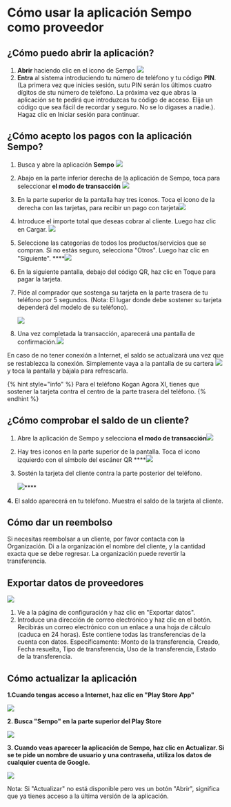 # Cómo usar la aplicación Sempo como proveedor

## ¿Cómo puedo abrir la aplicación? 

1. **Abrir** haciendo clic en el icono de Sempo ![](../../.gitbook/assets/screen-shot-2020-09-10-at-4.37.24-pm.png) 
2. **Entra** al sistema introduciendo tu número de teléfono y tu código **PIN**. \(La primera vez que inicies sesión, sutu PIN serán los últimos cuatro dígitos de stu número de teléfono. La próxima vez que abras la aplicación se te pedirá que introduzcas tu código de acceso. Elija un código que sea fácil de recordar y seguro. No se lo digases a nadie.\). Hagaz clic en Iniciar sesión para continuar.

## ¿Cómo acepto los pagos con la aplicación Sempo?

1. Busca y abre la aplicación **Sempo** ![](../../.gitbook/assets/screen-shot-2020-09-10-at-4.37.24-pm.png) 
2. Abajo en la parte inferior derecha de la aplicación de Sempo, toca para seleccionar **el modo de transacción** ![](../../.gitbook/assets/1awqxppuohxec1qye0-c16alhcxvsdepdrnekeugjgq.png) 
3. En la parte superior de la pantalla hay tres iconos. Toca el icono de la derecha con las tarjetas, para recibir un pago con tarjeta![](../../.gitbook/assets/screen-shot-2020-09-10-at-4.37.16-pm.png) 
4. Introduce el importe total que deseas cobrar al cliente. Luego haz clic en Cargar. ![](../../.gitbook/assets/charge.png) 
5. Seleccione las categorías de todos los productos/servicios que se compran. Si no estás seguro, selecciona "Otros". Luego haz clic en "Siguiente".  ****![](../../.gitbook/assets/categories.png) 
6. En la siguiente pantalla, debajo del código QR, haz clic en Toque para pagar la tarjeta.

7. Pide al comprador que sostenga su tarjeta en la parte trasera de tu teléfono por 5 segundos. \(Nota: El lugar donde debe sostener su tarjeta dependerá del modelo de su teléfono\). 

   ![](../../.gitbook/assets/tap-card.png)  
 

8. Una vez completada la transacción, aparecerá una pantalla de confirmación.![](../../.gitbook/assets/confirmation.png) 

En caso de no tener conexión a Internet, el saldo se actualizará una vez que se restablezca la conexión. Simplemente vaya a la pantalla de su cartera ![](../../.gitbook/assets/wallet.png)y toca la pantalla y bájala para refrescarla.

{% hint style="info" %}
Para el teléfono Kogan Agora XI, tienes que sostener la tarjeta contra el centro de la parte trasera del teléfono.
{% endhint %}

## ¿Cómo comprobar el saldo de un cliente?

1. Abre la aplicación de Sempo y selecciona **el modo de transacción**![](../../.gitbook/assets/1awqxppuohxec1qye0-c16alhcxvsdepdrnekeugjgq.png) 
2. Hay tres iconos en la parte superior de la pantalla. Toca el icono izquierdo con el símbolo del escáner QR   ****![](../../.gitbook/assets/1b97ab-dobk8d9zysir3hztnqzgtbkw8zjowfe1o6qw%20%281%29.png) 
3. Sostén la tarjeta del cliente contra la parte posterior del teléfono.

   ![](https://lh6.googleusercontent.com/huv73XxMoUKE39Qlc0fXgoa62i2mNChEkZgSLNtkCunCnT0YmaTAbNkqcfmBUbgYpYoenDQhqLOXj4uBIZ4IUcPfBJz05o8g33PTrVg72nPOqH6WL-o-UupI65VcMOi8b1-iw0Yf)\*\*\*\*

**4.** El saldo aparecerá en tu teléfono. Muestra el saldo de la tarjeta al cliente.

## Cómo dar un reembolso

Si necesitas reembolsar a un cliente, por favor contacta con la Organización. Di a la organización el nombre del cliente, y la cantidad exacta que se debe regresar. La organización puede revertir la transferencia.

## Exportar datos de proveedores 

![](../../.gitbook/assets/export.png)

1. Ve a la página de configuración y haz clic en "Exportar datos".
2. Introduce una dirección de correo electrónico y haz clic en el botón. Recibirás un correo electrónico con un enlace a una hoja de cálculo \(caduca en 24 horas\). Este contiene todas las transferencias de la cuenta con datos. Específicamente: Monto de la transferencia, Creado, Fecha resuelta, Tipo de transferencia, Uso de la transferencia, Estado de la transferencia.

## Cómo actualizar la aplicación

**1.Cuando tengas acceso a Internet, haz clic en "Play Store App"**

![](../../.gitbook/assets/image%20%2827%29.png)

**2. Busca "Sempo" en la parte superior del Play Store**

![](../../.gitbook/assets/image%20%2829%29.png)

**3. Cuando veas aparecer la aplicación de Sempo, haz clic en Actualizar. Si se te pide un nombre de usuario y una contraseña, utiliza los datos de cualquier cuenta de Google.**



![](../../.gitbook/assets/image%20%2828%29.png)

Nota: Si "Actualizar" no está disponible pero ves un botón "Abrir", significa que ya tienes acceso a la última versión de la aplicación.

